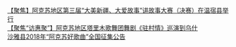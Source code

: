   
[【聚焦】阿克苏地区第三届“大美新疆、大爱故事”讲故事大赛（决赛）在温宿县举行](http://www.dianyue.me/archives/573/jiu1k1bdfqh7e03y/)  
[【聚焦“访惠聚”】阿克苏地区塔里木歌舞团舞剧《驻村情》巡演到乌什](http://www.dianyue.me/archives/821/89btsqsglm23iegm/)  
[沙雅县2018年“阿克苏好歌曲”全国征集公告](http://www.dianyue.me/archives/938/o25qz2o89t6irdr5/)